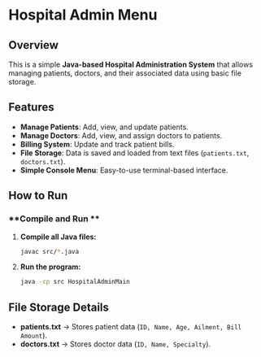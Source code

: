 # Hospital Admin Menu

## Overview
This is a simple **Java-based Hospital Administration System** that allows managing patients, doctors, and their associated data using basic file storage.

## Features
- **Manage Patients**: Add, view, and update patients.
- **Manage Doctors**: Add, view, and assign doctors to patients.
- **Billing System**: Update and track patient bills.
- **File Storage**: Data is saved and loaded from text files (`patients.txt`, `doctors.txt`).
- **Simple Console Menu**: Easy-to-use terminal-based interface.

## How to Run
### **Compile and Run **
1. **Compile all Java files:**
   ```sh
   javac src/*.java
   ```
2. **Run the program:**
   ```sh
   java -cp src HospitalAdminMain
   ```

## File Storage Details
- **patients.txt** → Stores patient data (`ID, Name, Age, Ailment, Bill Amount`).
- **doctors.txt** → Stores doctor data (`ID, Name, Specialty`).



